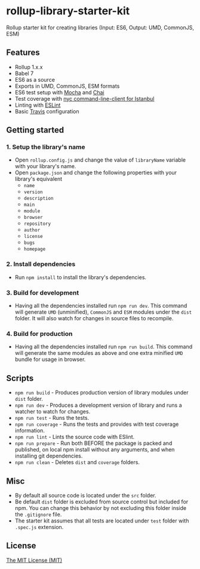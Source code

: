 # rollup-library-starter-kit

Rollup starter kit for creating libraries (Input: ES6, Output: UMD, CommonJS, ESM)

## Features

- Rollup 1.x.x
- Babel 7
- ES6 as a source
- Exports in UMD, CommonJS, ESM formats
- ES6 test setup with [Mocha](https://mochajs.org/) and [Chai](http://www.chaijs.com/)
- Test coverage with [nyc command-line-client for Istanbul](https://github.com/istanbuljs/nyc)
- Linting with [ESLint](https://eslint.org/)
- Basic [Travis](https://travis-ci.org/) configuration

## Getting started

### 1. Setup the library's name

- Open `rollup.config.js` and change the value of `libraryName` variable with your library's name.
- Open `package.json` and change the following properties with your library's equivalent
  - `name`
  - `version`
  - `description`
  - `main`
  - `module`
  - `browser`
  - `repository`
  - `author`
  - `license`
  - `bugs`
  - `homepage`

### 2. Install dependencies

- Run `npm install` to install the library's dependencies.

### 3. Build for development

- Having all the dependencies installed run `npm run dev`. This command will generate `UMD` (unminified), `CommonJS` and `ESM` modules under the `dist` folder. It will also watch for changes in source files to recompile.

### 4. Build for production

- Having all the dependencies installed run `npm run build`. This command will generate the same modules as above and one extra minified `UMD` bundle for usage in browser.

## Scripts

- `npm run build` - Produces production version of library modules under `dist` folder.
- `npm run dev` - Produces a development version of library and runs a watcher to watch for changes.
- `npm run test` - Runs the tests.
- `npm run coverage` - Runs the tests and provides with test coverage information.
- `npm run lint` - Lints the source code with ESlint.
- `npm run prepare` - Run both BEFORE the package is packed and published, on local npm install without any arguments, and when installing git dependencies.
- `npm run clean` - Deletes `dist` and `coverage` folders.

## Misc

- By default all source code is located under the `src` folder.
- Be default `dist` folder is excluded from source control but included for npm. You can change this behavior by not excluding this folder inside the `.gitignore` file.
- The starter kit assumes that all tests are located under `test` folder with `.spec.js` extension.

## License

[The MIT License (MIT)](https://georapbox.mit-license.org/@2019)
